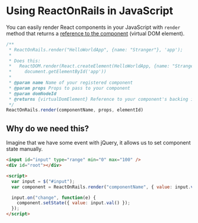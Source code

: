 # Using ReactOnRails in JavaScript
You can easily render React components in your JavaScript with `render` method that returns a [reference to the component](https://facebook.github.io/react/docs/more-about-refs.html) (virtual DOM element).

```js
/**
 * ReactOnRails.render("HelloWorldApp", {name: "Stranger"}, 'app');
 *
 * Does this:
 *   ReactDOM.render(React.createElement(HelloWorldApp, {name: "Stranger"}),
 *     document.getElementById('app'))
 *
 * @param name Name of your registered component
 * @param props Props to pass to your component
 * @param domNodeId
 * @returns {virtualDomElement} Reference to your component's backing instance
 */
ReactOnRails.render(componentName, props, elementId)
```

## Why do we need this?
Imagine that we have some event with jQuery, it allows us to set component state manually.

```html
<input id="input" type="range" min="0" max="100" />
<div id="root"></div>

<script>
  var input = $("#input");
  var component = ReactOnRails.render("componentName", { value: input.val() }, "root");

  input.on("change", function(e) {
    component.setState({ value: input.val() });
  });
</script>
```
